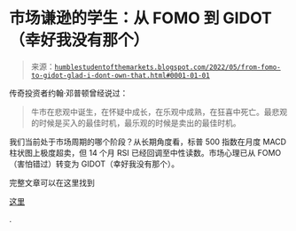 <!--yml

类别：未分类

日期：2024-05-18 01:44:04

-->

# 市场谦逊的学生：从 FOMO 到 GIDOT（幸好我没有那个） 

> 来源：[`humblestudentofthemarkets.blogspot.com/2022/05/from-fomo-to-gidot-glad-i-dont-own-that.html#0001-01-01`](https://humblestudentofthemarkets.blogspot.com/2022/05/from-fomo-to-gidot-glad-i-dont-own-that.html#0001-01-01)

传奇投资者约翰·邓普顿曾经说过：

> 牛市在悲观中诞生，在怀疑中成长，在乐观中成熟，在狂喜中死亡。最悲观的时候是买入的最佳时机，最乐观的时候是卖出的最佳时机。

我们当前处于市场周期的哪个阶段？从长期角度看，标普 500 指数在月度 MACD 柱状图上极度超卖，但 14 个月 RSI 已经回调至中性读数。市场心理已从 FOMO（害怕错过）转变为 GIDOT（幸好我没有那个）。

完整文章可以在这里找到

[这里](https://humblestudentofthemarkets.com/2022/05/21/from-fomo-to-gidot-glad-i-dont-own-that/)

.
